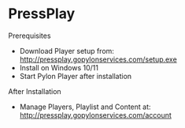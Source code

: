 # PressPlay

Prerequisites
- Download Player setup from: http://pressplay.gopylonservices.com/setup.exe
- Install on Windows 10/11
- Start Pylon Player after installation

After Installation
- Manage Players, Playlist and Content at: http://pressplay.gopylonservices.com/account
